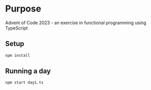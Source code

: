 # Purpose

Advent of Code 2023 - an exercise in functional programming using TypeScript

## Setup

```bash
npm install
```

## Running a day

```bash
npm start day1.ts
```
